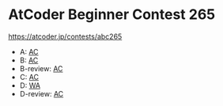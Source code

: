 # AtCoder Beginner Contest 265

https://atcoder.jp/contests/abc265

- A: [AC](https://atcoder.jp/contests/abc265/submissions/34202781)
- B: [AC](https://atcoder.jp/contests/abc265/submissions/34224478)
- B-review: [AC](https://atcoder.jp/contests/abc265/submissions/34254516)
- C: [AC](https://atcoder.jp/contests/abc265/submissions/34230374)
- D: [WA](https://atcoder.jp/contests/abc265/submissions/34246160)
- D-review: [AC](https://atcoder.jp/contests/abc265/submissions/34248616)
